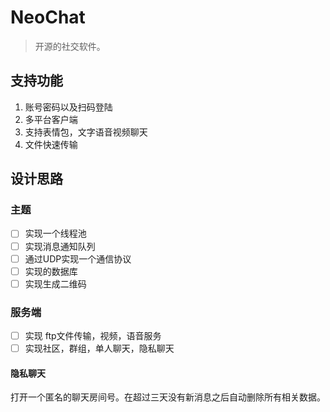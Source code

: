 # NeoChat
> 开源的社交软件。

## 支持功能
1. 账号密码以及扫码登陆
2. 多平台客户端
3. 支持表情包，文字语音视频聊天
4. 文件快速传输

## 设计思路

### 主题
- [ ] 实现一个线程池
- [ ] 实现消息通知队列
- [ ] 通过UDP实现一个通信协议
- [ ] 实现的数据库
- [ ] 实现生成二维码

### 服务端
- [ ] 实现 ftp文件传输，视频，语音服务
- [ ] 实现社区，群组，单人聊天，隐私聊天

#### 隐私聊天
打开一个匿名的聊天房间号。在超过三天没有新消息之后自动删除所有相关数据。
